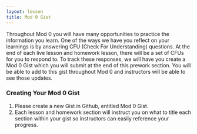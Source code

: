 ```yaml
---
layout: lesson
title: Mod 0 Gist
---
```


Throughout Mod 0 you will have many opportunities to practice the information you learn. One of the ways we have you reflect on your learnings is by answering CFU (Check For Understanding) questions.
At the end of each live lesson and homework lesson, there will be a set of CFUs for you to respond to. To track these responses, we will have you create a Mod 0 Gist which you will submit at the end of this prework section. You will be able to add to this gist throughout Mod 0 and instructors will be able to see those updates. 

### Creating Your Mod 0 Gist
1. Please create a new Gist in Github, entitled Mod 0 Gist.
1. Each lesson and homework section will instruct you on what to title each section within your gist so instructors can easily reference your progress.


<br/><br/><br/>